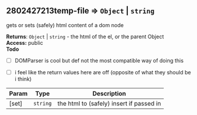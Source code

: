 <a name="module_2802427213temp-file"></a>
## 2802427213temp-file ⇒ <code>Object</code> &#124; <code>string</code>
gets or sets (safely) html content of a dom node

**Returns**: <code>Object</code> &#124; <code>string</code> - the html of the el, or the parent Object  
**Access:** public  
**Todo**

- [ ] DOMParser is cool but def not the most compatible way of doing this
- [ ] i feel like the return values here are off (opposite of what they should be i think)


| Param | Type | Description |
| --- | --- | --- |
| [set] | <code>string</code> | the html to (safely) insert if passed in |

